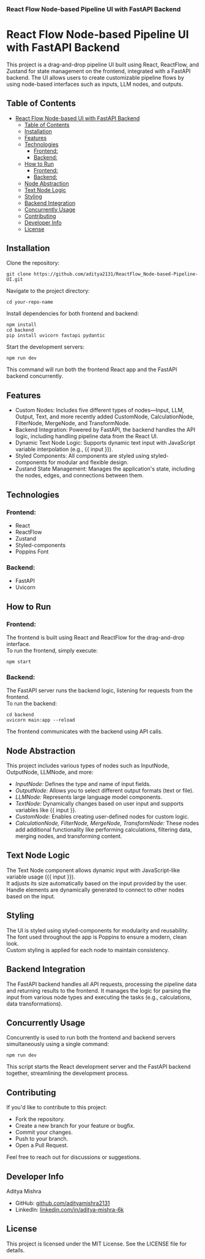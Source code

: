 ### React Flow Node-based Pipeline UI with FastAPI Backend

React Flow Node-based Pipeline UI with FastAPI Backend
=============================================

This project is a drag-and-drop pipeline UI built using React, ReactFlow, and Zustand for state management on the frontend, integrated with a FastAPI backend. The UI allows users to create customizable pipeline flows by using node-based interfaces such as inputs, LLM nodes, and outputs.

Table of Contents
-----------------

- [React Flow Node-based UI with FastAPI Backend](#react-flow-node-based-ui-with-fastapi-backend)
  - [Table of Contents](#table-of-contents)
  - [Installation](#installation)
  - [Features](#features)
  - [Technologies](#technologies)
    - [Frontend:](#frontend)
    - [Backend:](#backend)
  - [How to Run](#how-to-run)
    - [Frontend:](#frontend-1)
    - [Backend:](#backend-1)
  - [Node Abstraction](#node-abstraction)
  - [Text Node Logic](#text-node-logic)
  - [Styling](#styling)
  - [Backend Integration](#backend-integration)
  - [Concurrently Usage](#concurrently-usage)
  - [Contributing](#contributing)
  - [Developer Info](#developer-info)
  - [License](#license)

Installation
------------

Clone the repository:

    git clone https://github.com/aditya2131/ReactFlow_Node-based-Pipeline-UI.git

Navigate to the project directory:

    cd your-repo-name

Install dependencies for both frontend and backend:

    
    npm install
    cd backend
    pip install uvicorn fastapi pydantic
    

Start the development servers:

    npm run dev

This command will run both the frontend React app and the FastAPI backend concurrently.

Features
--------

*   Custom Nodes: Includes five different types of nodes—Input, LLM, Output, Text, and more recently added CustomNode, CalculationNode, FilterNode, MergeNode, and TransformNode.
*   Backend Integration: Powered by FastAPI, the backend handles the API logic, including handling pipeline data from the React UI.
*   Dynamic Text Node Logic: Supports dynamic text input with JavaScript variable interpolation (e.g., {{ input }}).
*   Styled Components: All components are styled using styled-components for modular and flexible design.
*   Zustand State Management: Manages the application's state, including the nodes, edges, and connections between them.

Technologies
------------

### Frontend:

*   React
*   ReactFlow
*   Zustand
*   Styled-components
*   Poppins Font

### Backend:

*   FastAPI
*   Uvicorn

How to Run
----------

### Frontend:

The frontend is built using React and ReactFlow for the drag-and-drop interface.  
To run the frontend, simply execute:

    npm start

### Backend:

The FastAPI server runs the backend logic, listening for requests from the frontend.  
To run the backend:

    
    cd backend
    uvicorn main:app --reload
    

The frontend communicates with the backend using API calls.

Node Abstraction
----------------

This project includes various types of nodes such as InputNode, OutputNode, LLMNode, and more:

*   *InputNode:* Defines the type and name of input fields.
*   *OutputNode:* Allows you to select different output formats (text or file).
*   *LLMNode:* Represents large language model components.
*   *TextNode:* Dynamically changes based on user input and supports variables like {{ input }}.
*   *CustomNode:* Enables creating user-defined nodes for custom logic.
*   *CalculationNode, FilterNode, MergeNode, TransformNode:* These nodes add additional functionality like performing calculations, filtering data, merging nodes, and transforming content.

Text Node Logic
---------------

The Text Node component allows dynamic input with JavaScript-like variable usage ({{ input }}).  
It adjusts its size automatically based on the input provided by the user.  
Handle elements are dynamically generated to connect to other nodes based on the input.

Styling
-------

The UI is styled using styled-components for modularity and reusability.  
The font used throughout the app is Poppins to ensure a modern, clean look.  
Custom styling is applied for each node to maintain consistency.

Backend Integration
-------------------

The FastAPI backend handles all API requests, processing the pipeline data and returning results to the frontend. It manages the logic for parsing the input from various node types and executing the tasks (e.g., calculations, data transformations).

Concurrently Usage
------------------

Concurrently is used to run both the frontend and backend servers simultaneously using a single command:

    npm run dev

This script starts the React development server and the FastAPI backend together, streamlining the development process.

Contributing
------------

If you'd like to contribute to this project:

*   Fork the repository.
*   Create a new branch for your feature or bugfix.
*   Commit your changes.
*   Push to your branch.
*   Open a Pull Request.

Feel free to reach out for discussions or suggestions.

Developer Info
--------------

Aditya Mishra

*   GitHub: [github.com/adityamishra2131](https://github.com/aditya2131)
*   LinkedIn: [linkedin.com/in/aditya-mishra-6k](https://linkedin.com/in/aditya-mishra-6k)

License
-------

This project is licensed under the MIT License. See the LICENSE file for details.
